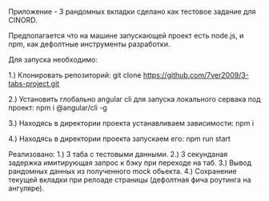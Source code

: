 Приложение - 3 рандомных вкладки сделано как тестовое задание для CINORD.

Предполагается что на машине запускающей проект есть node.js, и npm, как дефолтные инструменты разработки.

Для запуска необходимо:

1.) Клонировать репозиторий: git clone https://github.com/7ver2009/3-tabs-project.git

2.) Установить глобально angular cli для запуска локального сервака под проект: npm i @angular/cli -g

3.) Находясь в директории проекта устанавливаем зависимости: npm i

4.) Находясь в директории проекта запускаем его: npm run start

Реализовано: 
    1.) 3 таба с тестовыми данными.
    2.) 3 секунданая задержка имитирующая запрос к бэку при переходе на таб.
    3.) Вывод рандомных данных из полученного mock обьекта.
    4.) Сохранение текущей вкладки при релоаде страницы (дефолтная фича роутинга на ангуляре).